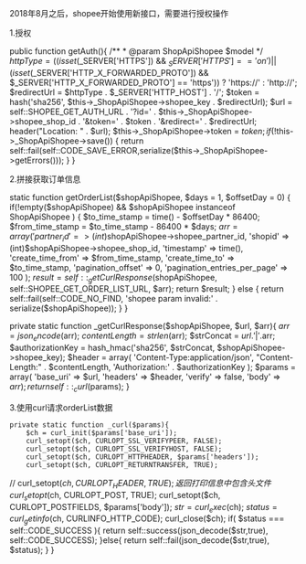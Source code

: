 2018年8月之后，shopee开始使用新接口，需要进行授权操作

1.授权

public function getAuth(){
    /**
     * @param ShopApiShopee $model
     */
    $httpType = ((isset($_SERVER['HTTPS']) && $_SERVER['HTTPS'] == 'on') || (isset($_SERVER['HTTP_X_FORWARDED_PROTO']) && $_SERVER['HTTP_X_FORWARDED_PROTO'] == 'https'))
        ? 'https://' : 'http://';
    $redirectUrl = $httpType . $_SERVER['HTTP_HOST'] . '/';
    $token = hash('sha256', $this->_ShopApiShopee->shopee_key . $redirectUrl);
    $url = self::SHOPEE_GET_AUTH_URL
        . '?id=' . $this->_ShopApiShopee->shopee_shop_id
        . '&token=' . $token
        . '&redirect=' . $redirectUrl;
    header("Location: " . $url);
    $this->_ShopApiShopee->token = $token;
    if (!$this->_ShopApiShopee->save()) {
        return self::fail(self::CODE_SAVE_ERROR,serialize($this->_ShopApiShopee->getErrors()));
    }
}

2.拼接获取订单信息

static function getOrderList($shopApiShopee, $days = 1, $offsetDay = 0)
{
    if(!empty($shopApiShopee) && $shopApiShopee instanceof ShopApiShopee )
    {
        $to_time_stamp = time() - $offsetDay * 86400;
        $from_time_stamp = $to_time_stamp - 86400 * $days;
        $arr = array(
            'partner_id' => (int)$shopApiShopee->shopee_partner_id,
            'shopid' => (int)$shopApiShopee->shopee_shop_id,
            'timestamp' => time(),
            'create_time_from'          => $from_time_stamp,
            'create_time_to'            => $to_time_stamp,
            'pagination_offset'             => 0,
            'pagination_entries_per_page'  => 100
        );
        $result = self::_getCurlResponse($shopApiShopee, self::SHOPEE_GET_ORDER_LIST_URL, $arr);
        return $result;
    }
    else
    {
        return self::fail(self::CODE_NO_FIND, 'shopee param invalid:' . serialize($shopApiShopee));
    }
}

private static function _getCurlResponse($shopApiShopee, $url, $arr){
    $arr = json_encode($arr);
    $contentLength = strlen($arr);
    $strConcat = $url.'|'.$arr;
    $authorizationKey = hash_hmac('sha256', $strConcat, $shopApiShopee->shopee_key);
    $header = array(
        'Content-Type:application/json',
        "Content-Length:" . $contentLength,
        'Authorization:' . $authorizationKey
    );
    $params = array(
        'base_uri'   => $url,
        'headers'    => $header,
        'verify'     => false,
        'body'    => $arr
    );
    return self::_curl($params);
}

3.使用curl请求orderList数据

    private static function _curl($params){
        $ch = curl_init($params['base_uri']);
        curl_setopt($ch, CURLOPT_SSL_VERIFYPEER, FALSE);
        curl_setopt($ch, CURLOPT_SSL_VERIFYHOST, FALSE);
        curl_setopt($ch, CURLOPT_HTTPHEADER, $params['headers']);
        curl_setopt($ch, CURLOPT_RETURNTRANSFER, TRUE);
//        curl_setopt($ch, CURLOPT_HEADER, TRUE); 返回打印信息中包含头文件
        curl_setopt($ch, CURLOPT_POST, TRUE);
        curl_setopt($ch, CURLOPT_POSTFIELDS, $params['body']);
        $str = curl_exec($ch);
        $status = curl_getinfo($ch, CURLINFO_HTTP_CODE);
        curl_close($ch);
        if( $status === self::CODE_SUCCESS ){
            return self::success(json_decode($str,true), self::CODE_SUCCESS);
        }else{
            return self::fail(json_decode($str,true), $status);
        }
    }
